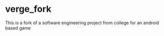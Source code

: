 # verge_fork
This is a fork of a software engineering project from college for an android based game
